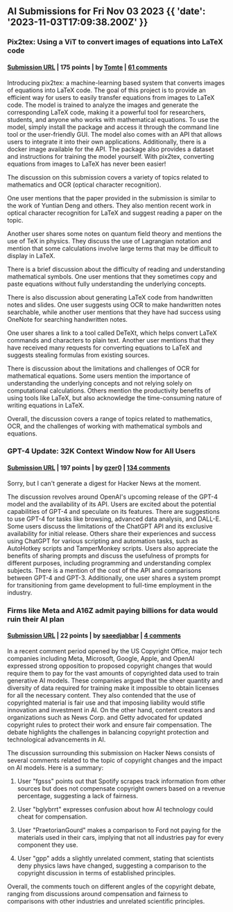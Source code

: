 ## AI Submissions for Fri Nov 03 2023 {{ 'date': '2023-11-03T17:09:38.200Z' }}

### Pix2tex: Using a ViT to convert images of equations into LaTeX code

#### [Submission URL](https://github.com/lukas-blecher/LaTeX-OCR) | 175 points | by [Tomte](https://news.ycombinator.com/user?id=Tomte) | [61 comments](https://news.ycombinator.com/item?id=38126623)

Introducing pix2tex: a machine-learning based system that converts images of equations into LaTeX code. The goal of this project is to provide an efficient way for users to easily transfer equations from images to LaTeX code. The model is trained to analyze the images and generate the corresponding LaTeX code, making it a powerful tool for researchers, students, and anyone who works with mathematical equations. To use the model, simply install the package and access it through the command line tool or the user-friendly GUI. The model also comes with an API that allows users to integrate it into their own applications. Additionally, there is a docker image available for the API. The package also provides a dataset and instructions for training the model yourself. With pix2tex, converting equations from images to LaTeX has never been easier!

The discussion on this submission covers a variety of topics related to mathematics and OCR (optical character recognition). 

One user mentions that the paper provided in the submission is similar to the work of Yuntian Deng and others. They also mention recent work in optical character recognition for LaTeX and suggest reading a paper on the topic.

Another user shares some notes on quantum field theory and mentions the use of TeX in physics. They discuss the use of Lagrangian notation and mention that some calculations involve large terms that may be difficult to display in LaTeX.

There is a brief discussion about the difficulty of reading and understanding mathematical symbols. One user mentions that they sometimes copy and paste equations without fully understanding the underlying concepts.

There is also discussion about generating LaTeX code from handwritten notes and slides. One user suggests using OCR to make handwritten notes searchable, while another user mentions that they have had success using OneNote for searching handwritten notes.

One user shares a link to a tool called DeTeXt, which helps convert LaTeX commands and characters to plain text. Another user mentions that they have received many requests for converting equations to LaTeX and suggests stealing formulas from existing sources.

There is discussion about the limitations and challenges of OCR for mathematical equations. Some users mention the importance of understanding the underlying concepts and not relying solely on computational calculations. Others mention the productivity benefits of using tools like LaTeX, but also acknowledge the time-consuming nature of writing equations in LaTeX.

Overall, the discussion covers a range of topics related to mathematics, OCR, and the challenges of working with mathematical symbols and equations.

### GPT-4 Update: 32K Context Window Now for All Users

#### [Submission URL](https://github.com/spdustin/ChatGPT-AutoExpert/blob/main/_system-prompts/all_tools.md) | 197 points | by [gzer0](https://news.ycombinator.com/user?id=gzer0) | [134 comments](https://news.ycombinator.com/item?id=38130309)

Sorry, but I can't generate a digest for Hacker News at the moment.

The discussion revolves around OpenAI's upcoming release of the GPT-4 model and the availability of its API. Users are excited about the potential capabilities of GPT-4 and speculate on its features. There are suggestions to use GPT-4 for tasks like browsing, advanced data analysis, and DALL-E. Some users discuss the limitations of the ChatGPT API and its exclusive availability for initial release. Others share their experiences and success using ChatGPT for various scripting and automation tasks, such as AutoHotkey scripts and TamperMonkey scripts. Users also appreciate the benefits of sharing prompts and discuss the usefulness of prompts for different purposes, including programming and understanding complex subjects. There is a mention of the cost of the API and comparisons between GPT-4 and GPT-3. Additionally, one user shares a system prompt for transitioning from game development to full-time employment in the industry.

### Firms like Meta and A16Z admit paying billions for data would ruin their AI plan

#### [Submission URL](https://www.businessinsider.com/generative-ai-copyright-meta-google-openai-a16z-microsoft) | 22 points | by [saeedjabbar](https://news.ycombinator.com/user?id=saeedjabbar) | [4 comments](https://news.ycombinator.com/item?id=38134092)

In a recent comment period opened by the US Copyright Office, major tech companies including Meta, Microsoft, Google, Apple, and OpenAI expressed strong opposition to proposed copyright changes that would require them to pay for the vast amounts of copyrighted data used to train generative AI models. These companies argued that the sheer quantity and diversity of data required for training make it impossible to obtain licenses for all the necessary content. They also contended that the use of copyrighted material is fair use and that imposing liability would stifle innovation and investment in AI. On the other hand, content creators and organizations such as News Corp. and Getty advocated for updated copyright rules to protect their work and ensure fair compensation. The debate highlights the challenges in balancing copyright protection and technological advancements in AI.

The discussion surrounding this submission on Hacker News consists of several comments related to the topic of copyright changes and the impact on AI models. Here is a summary:

1. User "fgsss" points out that Spotify scrapes track information from other sources but does not compensate copyright owners based on a revenue percentage, suggesting a lack of fairness.

2. User "bglybrrt" expresses confusion about how AI technology could cheat for compensation.

3. User "PraetorianGourd" makes a comparison to Ford not paying for the materials used in their cars, implying that not all industries pay for every component they use.

4. User "gpp" adds a slightly unrelated comment, stating that scientists deny physics laws have changed, suggesting a comparison to the copyright discussion in terms of established principles.

Overall, the comments touch on different angles of the copyright debate, ranging from discussions around compensation and fairness to comparisons with other industries and unrelated scientific principles.

